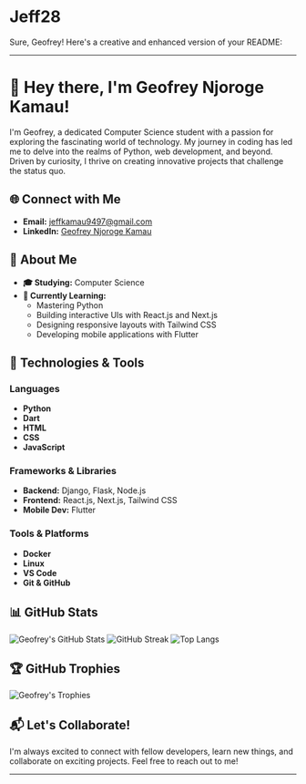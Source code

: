 # Jeff28
Sure, Geofrey! Here's a creative and enhanced version of your README:

---

# 👋 Hey there, I'm Geofrey Njoroge Kamau!

I'm Geofrey, a dedicated Computer Science student with a passion for exploring the fascinating world of technology. My journey in coding has led me to delve into the realms of Python, web development, and beyond. Driven by curiosity, I thrive on creating innovative projects that challenge the status quo.

## 🌐 Connect with Me

- **Email:** [jeffkamau9497@gmail.com](mailto:jeffkamau9497@gmail.com)
- **LinkedIn:** [Geofrey Njoroge Kamau](#)


## 🚀 About Me

- **🎓 Studying:** Computer Science
- **🌱 Currently Learning:**
  - Mastering Python
  - Building interactive UIs with React.js and Next.js
  - Designing responsive layouts with Tailwind CSS
  - Developing mobile applications with Flutter

## 💼 Technologies & Tools

### Languages

- **Python**
- **Dart**
- **HTML**
- **CSS**
- **JavaScript**

### Frameworks & Libraries

- **Backend:** Django, Flask, Node.js
- **Frontend:** React.js, Next.js, Tailwind CSS
- **Mobile Dev:** Flutter

### Tools & Platforms

- **Docker**
- **Linux**
- **VS Code**
- **Git & GitHub**

## 📊 GitHub Stats

![Geofrey's GitHub Stats](https://github-readme-stats.vercel.app/api?username=geofreyNjoroge&show_icons=true&theme=radical)
![GitHub Streak](https://github-readme-streak-stats.herokuapp.com/?user=geofreyNjoroge&theme=radical)
![Top Langs](https://github-readme-stats.vercel.app/api/top-langs/?username=geofreyNjoroge&layout=compact&theme=radical)

## 🏆 GitHub Trophies

![Geofrey's Trophies](https://github-profile-trophy.vercel.app/?username=geofreyNjoroge&theme=radical&margin-w=15&margin-h=15)


## 📬 Let's Collaborate!

I'm always excited to connect with fellow developers, learn new things, and collaborate on exciting projects. Feel free to reach out to me!

---

